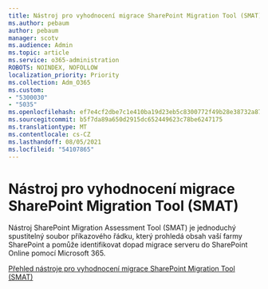 ```yaml
---
title: Nástroj pro vyhodnocení migrace SharePoint Migration Tool (SMAT)
ms.author: pebaum
author: pebaum
manager: scotv
ms.audience: Admin
ms.topic: article
ms.service: o365-administration
ROBOTS: NOINDEX, NOFOLLOW
localization_priority: Priority
ms.collection: Adm_O365
ms.custom:
- "5300030"
- "5035"
ms.openlocfilehash: ef7e4cf2dbe7c1e410ba19d23eb5c8300772f49b28e38732a87722259b46f02d
ms.sourcegitcommit: b5f7da89a650d2915dc652449623c78be6247175
ms.translationtype: MT
ms.contentlocale: cs-CZ
ms.lasthandoff: 08/05/2021
ms.locfileid: "54107865"
---
```

# <a name="sharepoint-migration-assessment-tool-smat"></a>Nástroj pro vyhodnocení migrace SharePoint Migration Tool (SMAT)

Nástroj SharePoint Migration Assessment Tool (SMAT) je jednoduchý spustitelný soubor příkazového řádku, který prohledá obsah vaší farmy SharePoint a pomůže identifikovat dopad migrace serveru do SharePoint Online pomocí Microsoft 365.

[Přehled nástroje pro vyhodnocení migrace SharePoint Migration Tool (SMAT)](https://docs.microsoft.com/sharepointmigration/overview-of-the-sharepoint-migration-assessment-tool)
